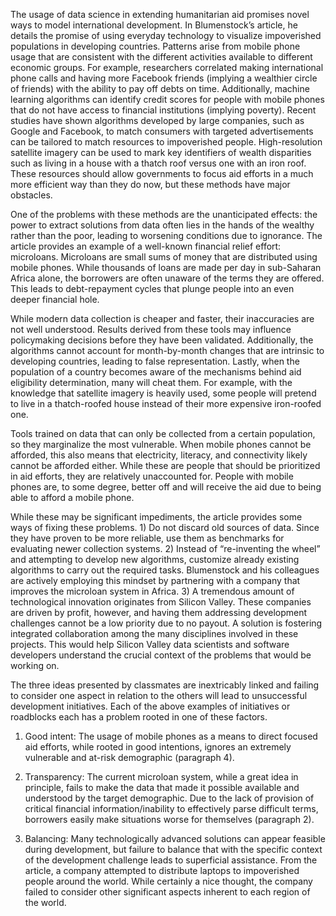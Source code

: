 The usage of data science in extending humanitarian aid promises novel ways to model international development.  In Blumenstock’s article, he details the promise of using everyday technology to visualize impoverished populations in developing countries.  Patterns arise from mobile phone usage that are consistent with the different activities available to different economic groups.  For example, researchers correlated making international phone calls and having more Facebook friends (implying a wealthier circle of friends) with the ability to pay off debts on time.  Additionally, machine learning algorithms can identify credit scores for people with mobile phones that do not have access to financial institutions (implying poverty).  Recent studies have shown algorithms developed by large companies, such as Google and Facebook, to match consumers with targeted advertisements can be tailored to match resources to impoverished people.  High-resolution satellite imagery can be used to mark key identifiers of wealth disparities such as living in a house with a thatch roof versus one with an iron roof.  These resources should allow governments to focus aid efforts in a much more efficient way than they do now, but these methods have major obstacles.

One of the problems with these methods are the unanticipated effects: the power to extract solutions from data often lies in the hands of the wealthy rather than the poor, leading to worsening conditions due to ignorance.  The article provides an example of a well-known financial relief effort: microloans.  Microloans are small sums of money that are distributed using mobile phones.  While thousands of loans are made per day in sub-Saharan Africa alone, the borrowers are often unaware of the terms they are offered.  This leads to debt-repayment cycles that plunge people into an even deeper financial hole.

While modern data collection is cheaper and faster, their inaccuracies are not well understood.  Results derived from these tools may influence policymaking decisions before they have been validated.  Additionally, the algorithms cannot account for month-by-month changes that are intrinsic to developing countries, leading to false representation.  Lastly, when the population of a country becomes aware of the mechanisms behind aid eligibility determination, many will cheat them.  For example, with the knowledge that satellite imagery is heavily used, some people will pretend to live in a thatch-roofed house instead of their more expensive iron-roofed one.

Tools trained on data that can only be collected from a certain population, so they marginalize the most vulnerable.  When mobile phones cannot be afforded, this also means that electricity, literacy, and connectivity likely cannot be afforded either.  While these are people that should be prioritized in aid efforts, they are relatively unaccounted for.  People with mobile phones are, to some degree, better off and will receive the aid due to being able to afford a mobile phone.

While these may be significant impediments, the article provides some ways of fixing these problems.  1) Do not discard old sources of data.  Since they have proven to be more reliable, use them as benchmarks for evaluating newer collection systems.  2) Instead of “re-inventing the wheel” and attempting to develop new algorithms, customize already existing algorithms to carry out the required tasks.  Blumenstock and his colleagues are actively employing this mindset by partnering with a company that improves the microloan system in Africa.  3)  A tremendous amount of technological innovation originates from Silicon Valley.  These companies are driven by profit, however, and having them addressing development challenges cannot be a low priority due to no payout.  A solution is fostering integrated collaboration among the many disciplines involved in these projects.  This would help Silicon Valley data scientists and software developers understand the crucial context of the problems that would be working on.

The three ideas presented by classmates are inextricably linked and failing to consider one aspect in relation to the others will lead to unsuccessful development initiatives.  Each of the above examples of initiatives or roadblocks each has a problem rooted in one of these factors.
	
1.	Good intent: The usage of mobile phones as a means to direct focused aid efforts, while rooted in good intentions, ignores an extremely vulnerable and at-risk demographic (paragraph 4).

2.	Transparency: The current microloan system, while a great idea in principle, fails to make the data that made it possible available and understood by the target demographic.  Due to the lack of provision of critical financial information/inability to effectively parse difficult terms, borrowers easily make situations worse for themselves (paragraph 2).

3.	Balancing: Many technologically advanced solutions can appear feasible during development, but failure to balance that with the specific context of the development challenge leads to superficial assistance.  From the article, a company attempted to distribute laptops to impoverished people around the world.  While certainly a nice thought, the company failed to consider other significant aspects inherent to each region of the world.
